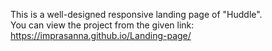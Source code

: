 This is a well-designed responsive landing page of "Huddle". <br>
You can view the project from the given link: <br>
https://imprasanna.github.io/Landing-page/
